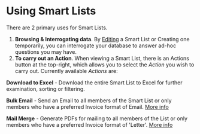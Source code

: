 
# Using Smart Lists

There are 2 primary uses for Smart Lists.

1. **Browsing & Interrogating data**.  By [Editing](editing) a Smart List or Creating one temporarily, you can interrogate your database to answer ad-hoc questions you may have.
2.  **To carry out an Action**.  When viewing a Smart List, there is an Actions button at the top-right, which allows you to select the *Action* you wish to carry out.  Currently available *Actions* are:

**Download to Excel** - Download the entire Smart List to Excel for further examination, sorting or filtering.

**Bulk Email** - Send an Email to all members of the Smart List or only members who have a preferred Invoice format of Email. [More info](bulkemail)

**Mail Merge** - Generate PDFs for mailing to all members of the List or only members who have a preferred Invoice format of 'Letter'. [More info](mailmerge)

